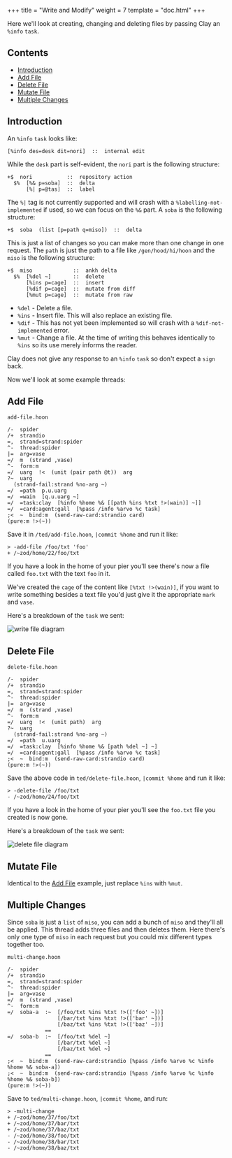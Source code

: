 +++
title = "Write and Modify"
weight = 7
template = "doc.html"
+++

Here we'll look at creating, changing and deleting files by passing Clay an `%info` `task`.

## Contents

- [Introduction](#introduction)
- [Add File](#add-file)
- [Delete File](#delete-file)
- [Mutate File](#mutate-file)
- [Multiple Changes](#multiple-changes)

## Introduction

An `%info` `task` looks like:

```hoon
[%info des=desk dit=nori]  ::  internal edit
```

While the `desk` part is self-evident, the `nori` part is the following structure:

```hoon
+$  nori           ::  repository action
  $%  [%& p=soba]  ::  delta
      [%| p=@tas]  ::  label
```

The `%|` tag is not currently supported and will crash with a `%labelling-not-implemented` if used, so we can focus on the `%&` part. A `soba` is the following structure:

```hoon
+$  soba  (list [p=path q=miso])  ::  delta
```

This is just a list of changes so you can make more than one change in one request. The `path` is just the path to a file like `/gen/hood/hi/hoon` and the `miso` is the following structure:

```hoon
+$  miso             ::  ankh delta
  $%  [%del ~]       ::  delete
      [%ins p=cage]  ::  insert
      [%dif p=cage]  ::  mutate from diff
      [%mut p=cage]  ::  mutate from raw
```

- `%del` - Delete a file.
- `%ins` - Insert file. This will also replace an existing file.
- `%dif` - This has not yet been implemented so will crash with a `%dif-not-implemented` error.
- `%mut` - Change a file. At the time of writing this behaves identically to `%ins` so its use merely informs the reader.

Clay does not give any response to an `%info` `task` so don't expect a `sign` back.

Now we'll look at some example threads:

## Add File

`add-file.hoon`

```hoon
/-  spider 
/+  strandio
=,  strand=strand:spider 
^-  thread:spider 
|=  arg=vase 
=/  m  (strand ,vase) 
^-  form:m
=/  uarg  !<  (unit (pair path @t))  arg
?~  uarg
  (strand-fail:strand %no-arg ~)
=/  =path  p.u.uarg
=/  =wain  [q.u.uarg ~]
=/  =task:clay  [%info %home %& [[path %ins %txt !>(wain)] ~]]
=/  =card:agent:gall  [%pass /info %arvo %c task]
;<  ~  bind:m  (send-raw-card:strandio card)
(pure:m !>(~))
```

Save it in `/ted/add-file.hoon`, `|commit %home` and run it like:

```hoon
> -add-file /foo/txt 'foo'
+ /~zod/home/22/foo/txt
```

If you have a look in the home of your pier you'll see there's now a file called `foo.txt` with the text `foo` in it.

We've created the `cage` of the content like `[%txt !>(wain)]`, if you want to write something besides a text file you'd just give it the appropriate `mark` and `vase`.

Here's a breakdown of the `task` we sent:

![write file diagram](https://pub.m.tinnus-napbus.xyz/write-file-diagram.png) 

## Delete File

`delete-file.hoon`

```hoon
/-  spider 
/+  strandio
=,  strand=strand:spider 
^-  thread:spider 
|=  arg=vase 
=/  m  (strand ,vase) 
^-  form:m
=/  uarg  !<  (unit path)  arg
?~  uarg
  (strand-fail:strand %no-arg ~)
=/  =path  u.uarg
=/  =task:clay  [%info %home %& [path %del ~] ~]
=/  =card:agent:gall  [%pass /info %arvo %c task]
;<  ~  bind:m  (send-raw-card:strandio card)
(pure:m !>(~))
```

Save the above code in `ted/delete-file.hoon`, `|commit %home` and run it like:

```hoon
> -delete-file /foo/txt
- /~zod/home/24/foo/txt
```

If you have a look in the home of your pier you'll see the `foo.txt` file you created is now gone.

Here's a breakdown of the `task` we sent:

![delete file diagram](https://pub.m.tinnus-napbus.xyz/delete-file-diagram.png) 

## Mutate File

Identical to the [Add File](#add-file) example, just replace `%ins` with `%mut`.

## Multiple Changes

Since `soba` is just a `list` of `miso`, you can add a bunch of `miso` and they'll all be applied. This thread adds three files and then deletes them. Here there's only one type of `miso` in each request but you could mix different types together too.

`multi-change.hoon`

```hoon
/-  spider 
/+  strandio
=,  strand=strand:spider 
^-  thread:spider 
|=  arg=vase 
=/  m  (strand ,vase) 
^-  form:m
=/  soba-a  :~  [/foo/txt %ins %txt !>(['foo' ~])]
                [/bar/txt %ins %txt !>(['bar' ~])]
                [/baz/txt %ins %txt !>(['baz' ~])]
            ==
=/  soba-b  :~  [/foo/txt %del ~]
                [/bar/txt %del ~]
                [/baz/txt %del ~]
            ==
;<  ~  bind:m  (send-raw-card:strandio [%pass /info %arvo %c %info %home %& soba-a])
;<  ~  bind:m  (send-raw-card:strandio [%pass /info %arvo %c %info %home %& soba-b])
(pure:m !>(~))
```

Save to `ted/multi-change.hoon`, `|commit %home`, and run:

```hoon
> -multi-change
+ /~zod/home/37/foo/txt
+ /~zod/home/37/bar/txt
+ /~zod/home/37/baz/txt
- /~zod/home/38/foo/txt
- /~zod/home/38/bar/txt
- /~zod/home/38/baz/txt
```
